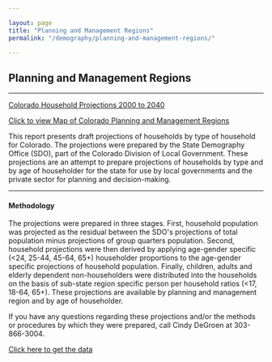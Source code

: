 ```yaml
---

layout: page
title: "Planning and Management Regions"
permalink: "/demography/planning-and-management-regions/"

---
```



## Planning and Management Regions

- - -

[Colorado Household Projections 2000 to 2040](https://dola.colorado.gov/households/forecasts_parameters.jsf)

[Click to view Map of Colorado Planning and Management Regions](https://drive.google.com/file/d/0B2oqdPZKJqK7VjNuRWdiYnRhbnM/edit)

This report presents draft projections of households by type of household for Colorado. The projections were prepared by the State Demography Office (SDO), part of the Colorado Division of Local Government. These projections are an attempt to prepare projections of households by type and by age of householder for the state for use by local governments and the private sector for planning and decision-making.

- - -

#### Methodology

The projections were prepared in three stages. First, household population was projected as the residual between the SDO's projections of total population minus projections of group quarters population. Second, household projections were then derived by applying age-gender specific (&lt;24, 25-44,  45-64, 65+) householder proportions to the age-gender specific projections of household population. Finally, children, adults and elderly dependent non-householders were distributed into the households on the basis of sub-state region specific person per household ratios (&lt;17, 18-64, 65+). These projections are available by planning and management region and by age of householder.

If you have any questions regarding these projections and/or the methods or procedures by which they were prepared, call Cindy DeGroen at 303-866-3004.

[Click here to get the data](https://dola.colorado.gov/households/forecasts_parameters.jsf)